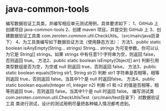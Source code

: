 # java-common-tools
编写数据验证工具类，并编写相应单元测试⽤例，具体要求如下：
1、GitHub 上创建项目 java-common-tools
2、创建 maven 项目，并提交到 GitHub 上
3、创建数据验证工具类 com.zeroten.common.util.CheckUtils。（src/main/java⽬录下）
4、为工具类编写如下数据验证方法（使用静态方法）：
	方法1、public static boolean isAnyEmpty(String... strings)
		String... strings 为可变参数，你可以认为它是 String[] strings。如果 strings 中有任意1个字符串为空，则返回 false，否则返回 true。
	方法2、public static boolean isEmpty(Object[] arr)
		判断引⽤类型数组是否为空，为空或 null 则返回 true，否则返回 false。
	方法3、public static boolean equals(String str1, String str2)
		判断 str1 字符串是否相等，相等则返回 true，否则返回 false。当其中1个是 null 时返回false。
	方法4、public static boolean equals(Integer n1, Integer n2)
		判断 n1 和 n2 的值是否相等，相等则返回 true，否则返回 false。当其中1个是 null 时返回 false。
编写测试类 com.zeroten.common.util.CheckUtilsTest（src/main/test⽬录下）对数据验证工具
类进行测试，设计的测试用例尽量把各种输⼊情况都考虑到。

